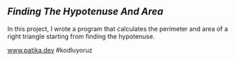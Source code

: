 ***Finding The Hypotenuse And Area***
-------------------------------------------
In this project, I wrote a program that calculates the perimeter and area of a right triangle starting from finding the hypotenuse.

www.patika.dev  #kodluyoruz
